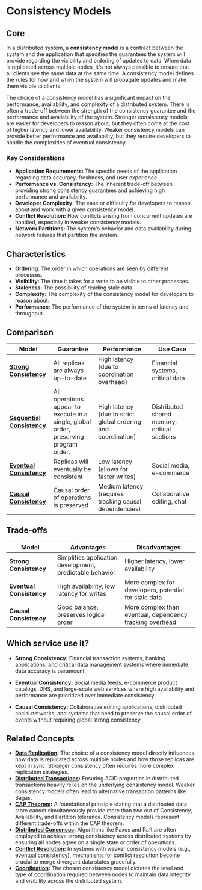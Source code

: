 # Consistency Models

## Core

In a distributed system, a **consistency model** is a contract between the system and the application that specifies the guarantees the system will provide regarding the visibility and ordering of updates to data. When data is replicated across multiple nodes, it's not always possible to ensure that all clients see the same data at the same time. A consistency model defines the rules for how and when the system will propagate updates and make them visible to clients.

The choice of a consistency model has a significant impact on the performance, availability, and complexity of a distributed system. There is often a trade-off between the strength of the consistency guarantee and the performance and availability of the system. Stronger consistency models are easier for developers to reason about, but they often come at the cost of higher latency and lower availability. Weaker consistency models can provide better performance and availability, but they require developers to handle the complexities of eventual consistency.

### Key Considerations

-   **Application Requirements:** The specific needs of the application regarding data accuracy, freshness, and user experience.
-   **Performance vs. Consistency:** The inherent trade-off between providing strong consistency guarantees and achieving high performance and availability.
-   **Developer Complexity:** The ease or difficulty for developers to reason about and work with a given consistency model.
-   **Conflict Resolution:** How conflicts arising from concurrent updates are handled, especially in weaker consistency models.
-   **Network Partitions:** The system's behavior and data availability during network failures that partition the system.

## Characteristics

- **Ordering**: The order in which operations are seen by different processes.
- **Visibility**: The time it takes for a write to be visible to other processes.
- **Staleness**: The possibility of reading stale data.
- **Complexity**: The complexity of the consistency model for developers to reason about.
- **Performance**: The performance of the system in terms of latency and throughput.

## Comparison

| Model | Guarantee | Performance | Use Case |
|---|---|---|---|
| **[Strong Consistency](./strong-consistency)** | All replicas are always up-to-date | High latency (due to coordination overhead) | Financial systems, critical data |
| **[Sequential Consistency](./sequential)** | All operations appear to execute in a single, global order, preserving program order. | High latency (due to strict global ordering and coordination) | Distributed shared memory, critical sections |
| **[Eventual Consistency](./eventual-consistency)** | Replicas will eventually be consistent | Low latency (allows for faster writes) | Social media, e-commerce |
| **[Causal Consistency](./causal-consistency)** | Causal order of operations is preserved | Medium latency (requires tracking causal dependencies) | Collaborative editing, chat |

## Trade-offs

| Model | Advantages | Disadvantages |
|---|---|---|
| **Strong Consistency** | Simplifies application development, predictable behavior | Higher latency, lower availability |
| **Eventual Consistency** | High availability, low latency for writes | More complex for developers, potential for stale data |
| **Causal Consistency** | Good balance, preserves logical order | More complex than eventual, dependency tracking overhead |

## Which service use it?



-   **Strong Consistency:** Financial transaction systems, banking applications, and critical data management systems where immediate data accuracy is paramount.

-   **Eventual Consistency:** Social media feeds, e-commerce product catalogs, DNS, and large-scale web services where high availability and performance are prioritized over immediate consistency.

-   **Causal Consistency:** Collaborative editing applications, distributed social networks, and systems that need to preserve the causal order of events without requiring global strong consistency.

## Related Concepts

-   **[Data Replication](../../patterns/data-replication/README.md):** The choice of a consistency model directly influences how data is replicated across multiple nodes and how those replicas are kept in sync. Stronger consistency often requires more complex replication strategies.
-   **[Distributed Transactions](../distributed-transactions/README.md):** Ensuring ACID properties in distributed transactions heavily relies on the underlying consistency model. Weaker consistency models often lead to alternative transaction patterns like Sagas.
-   **[CAP Theorem](../system-mode/cap-tradeoff-tunable/README.md):** A foundational principle stating that a distributed data store cannot simultaneously provide more than two out of Consistency, Availability, and Partition tolerance. Consistency models represent different trade-offs within the CAP theorem.
-   **[Distributed Consensus](../distributed-consensus/README.md):** Algorithms like Paxos and Raft are often employed to achieve strong consistency across distributed systems by ensuring all nodes agree on a single state or order of operations.
-   **[Conflict Resolution](../conflict-resolution/README.md):** In systems with weaker consistency models (e.g., eventual consistency), mechanisms for conflict resolution become crucial to merge divergent data states gracefully.
-   **[Coordination](../coordination/README.md):** The chosen consistency model dictates the level and type of coordination required between nodes to maintain data integrity and visibility across the distributed system.
